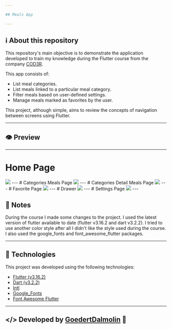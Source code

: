 ```yaml
---

## Meals App

---
```


## ℹ️ About this repository
This repository's main objective is to demonstrate the application developed to train my knowledge during the Flutter course from the company [COD3R](https://www.udemy.com/course/curso-flutter/).

This app consists of:
- List meal categories.
- List meals linked to a particular meal category.
- Filter meals based on user-defined settings.
- Manage meals marked as favorites by the user.

This project, although simple, aims to review the concepts of navigation between screens using Flutter.

---
## 👁️ Preview
---
# Home Page
<img src='.github/images/home_page.png'/>
---
# Categories Meals Page
<img src='.github/images/categories_meals_screen.png'/>
---
# Categories Detail Meals Page
<img src='.github/images/meal_detail_screen.png'/>
---
# Favorite Page
<img src='.github/images/favorite_screen.png'/>
---
# Drawer
<img src='.github/images/drawer_screen.png'/>
---
# Settings Page
<img src='.github/images/settings_screen.png'/>
---

## 📝 Notes
During the course I made some changes to the project. I used the latest version of flutter available to date (flutter v3.16.2 and dart v3.2.2). I tried to use another color style after all I didn't like the style used during the course. I also used the google_fonts and font_awesome_flutter packages.

---

## 🧪 Technologies
This project was developed using the following technologies:

- [Flutter (v3.16.2)](https://docs.flutter.dev/)
- [Dart (v3.2.2)](https://dart.dev/)
- [Intl](https://pub.dev/packages/intl)
- [Google_Fonts](https://pub.dev/packages/google_fonts)
- [Font Awesome Flutter](https://pub.dev/packages/font_awesome_flutter)

---
</> Developed by [GoedertDalmolin](https://github.com/GoedertDalmolin) 👋
--